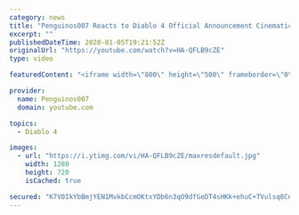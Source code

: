 ```yaml
---
category: news
title: "Penguinos007 Reacts to Diablo 4 Official Announcement Cinematic Trailer (Blizzcon 2019)"
excerpt: ""
publishedDateTime: 2020-01-05T19:21:52Z
originalUrl: "https://youtube.com/watch?v=HA-QFLB9cZE"
type: video

featuredContent: "<iframe width=\"800\" height=\"500\" frameborder=\"0\" src=\"https://www.youtube.com/embed/HA-QFLB9cZE\" allow=\"accelerometer; autoplay; encrypted-media; gyroscope; picture-in-picture\" allowfullscreen></iframe>"

provider:
  name: Penguinos007
  domain: youtube.com

topics:
  - Diablo 4

images:
  - url: "https://i.ytimg.com/vi/HA-QFLB9cZE/maxresdefault.jpg"
    width: 1280
    height: 720
    isCached: true

secured: "K7V0IkYbBmjYEN1MvkbCcmOKtxYDb6n3qO9dfGeDT4sHKk+ehuC+TVulsq8CnzVHexzXLxbTM1BXBEaKAwjKF3BpLi2Dkp97Zqvq3kyXW5ruXNtV6OpfplgMuGhDdwINDURnccG+DmZ60+O64zCBM1t8K0uPdWUQqIewmvwLGzaxxnV0FoZUr3GuQ66RLPBBFaRV+ha9ALL2x65err7/6vFJMMymEPne5f03dU5B1khaMHkilPMSbgP/pWLa/VbB4uSB+l8o/IlCqa4ZBLZeZG+Z7fzCXOUoWD7rsuGZj0B3r8pI1B3MF5HSj/8keqVskWlSGTJsmhyy3CNwHwU2ktcGkIz0n3KtF4N03tw9HXuTIEidTqAUXHLINzgatJIeede55ZxUHSaVKXgVYyn3014yWnI0/tNHGCeDbBQzArW1bLMRASuKJv7UD2LqUk0F;1k/VSDlozTNrLdspF/zkIg=="
---
```


